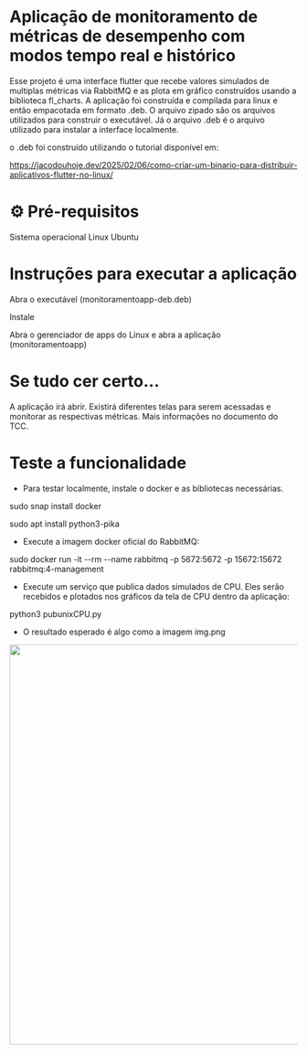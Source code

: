 # Aplicação de monitoramento de métricas de desempenho com modos tempo real e histórico

Esse projeto é uma interface flutter que recebe valores simulados de multiplas métricas via RabbitMQ e as plota em gráfico construídos usando a biblioteca fl_charts. A aplicação foi construída e compilada para linux e então empacotada em formato .deb. O arquivo zipado são os arquivos utilizados para construir o executável. Já o arquivo .deb é o arquivo utilizado para instalar a interface localmente.

o .deb foi construído utilizando o tutorial disponível em:

https://jacodouhoje.dev/2025/02/06/como-criar-um-binario-para-distribuir-aplicativos-flutter-no-linux/

# ⚙️ Pré-requisitos

Sistema operacional Linux Ubuntu

# Instruções para executar a aplicação

Abra o executável (monitoramentoapp-deb.deb)

Instale

Abra o gerenciador de apps do Linux e abra a aplicação (monitoramentoapp)

# Se tudo cer certo...

A aplicação irá abrir. Existirá diferentes telas para serem acessadas e monitorar as respectivas métricas. Mais informações no documento do TCC.

# Teste a funcionalidade

 - Para testar localmente, instale o docker e as bibliotecas necessárias.

sudo snap install docker

sudo apt install python3-pika

 - Execute a imagem docker oficial do RabbitMQ:

sudo docker run -it --rm --name rabbitmq -p 5672:5672 -p 15672:15672 rabbitmq:4-management

 - Execute um serviço que publica dados simulados de CPU. Eles serão recebidos e plotados nos gráficos da tela de CPU dentro da aplicação:

python3 pubunixCPU.py

 - O resultado esperado é algo como a imagem img.png

<div align="center">
<img src="![Image](https://github.com/user-attachments/assets/11022cff-20a4-4e0f-aba3-d0458d7af844)" width="700px" />
</div>



